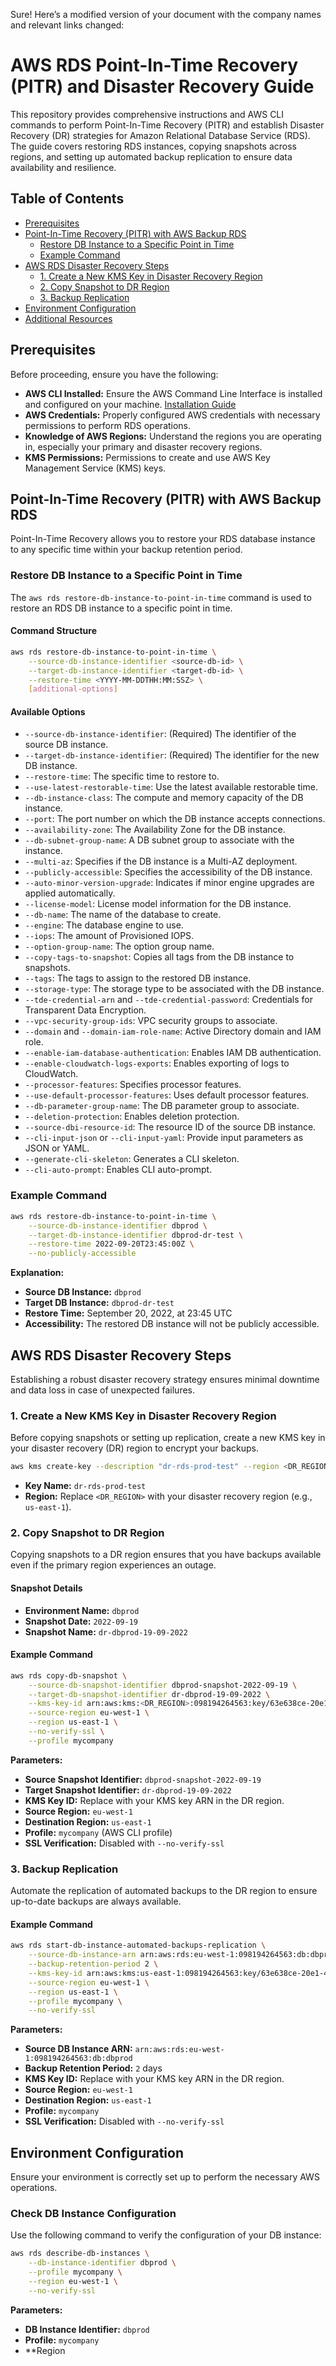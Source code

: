 Sure! Here’s a modified version of your document with the company names and relevant links changed:

# AWS RDS Point-In-Time Recovery (PITR) and Disaster Recovery Guide

This repository provides comprehensive instructions and AWS CLI commands to perform Point-In-Time Recovery (PITR) and establish Disaster Recovery (DR) strategies for Amazon Relational Database Service (RDS). The guide covers restoring RDS instances, copying snapshots across regions, and setting up automated backup replication to ensure data availability and resilience.

## Table of Contents

- [Prerequisites](#prerequisites)
- [Point-In-Time Recovery (PITR) with AWS Backup RDS](#point-in-time-recovery-pitr-with-aws-backup-rds)
  - [Restore DB Instance to a Specific Point in Time](#restore-db-instance-to-a-specific-point-in-time)
  - [Example Command](#example-command)
- [AWS RDS Disaster Recovery Steps](#aws-rds-disaster-recovery-steps)
  - [1. Create a New KMS Key in Disaster Recovery Region](#1-create-a-new-kms-key-in-disaster-recovery-region)
  - [2. Copy Snapshot to DR Region](#2-copy-snapshot-to-dr-region)
  - [3. Backup Replication](#3-backup-replication)
- [Environment Configuration](#environment-configuration)
- [Additional Resources](#additional-resources)

## Prerequisites

Before proceeding, ensure you have the following:

- **AWS CLI Installed:** Ensure the AWS Command Line Interface is installed and configured on your machine. [Installation Guide](https://docs.aws.amazon.com/cli/latest/userguide/cli-chap-install.html)
- **AWS Credentials:** Properly configured AWS credentials with necessary permissions to perform RDS operations.
- **Knowledge of AWS Regions:** Understand the regions you are operating in, especially your primary and disaster recovery regions.
- **KMS Permissions:** Permissions to create and use AWS Key Management Service (KMS) keys.

## Point-In-Time Recovery (PITR) with AWS Backup RDS

Point-In-Time Recovery allows you to restore your RDS database instance to any specific time within your backup retention period.

### Restore DB Instance to a Specific Point in Time

The `aws rds restore-db-instance-to-point-in-time` command is used to restore an RDS DB instance to a specific point in time.

#### Command Structure

```bash
aws rds restore-db-instance-to-point-in-time \
    --source-db-instance-identifier <source-db-id> \
    --target-db-instance-identifier <target-db-id> \
    --restore-time <YYYY-MM-DDTHH:MM:SSZ> \
    [additional-options]
```

#### Available Options

- `--source-db-instance-identifier`: (Required) The identifier of the source DB instance.
- `--target-db-instance-identifier`: (Required) The identifier for the new DB instance.
- `--restore-time`: The specific time to restore to.
- `--use-latest-restorable-time`: Use the latest available restorable time.
- `--db-instance-class`: The compute and memory capacity of the DB instance.
- `--port`: The port number on which the DB instance accepts connections.
- `--availability-zone`: The Availability Zone for the DB instance.
- `--db-subnet-group-name`: A DB subnet group to associate with the instance.
- `--multi-az`: Specifies if the DB instance is a Multi-AZ deployment.
- `--publicly-accessible`: Specifies the accessibility of the DB instance.
- `--auto-minor-version-upgrade`: Indicates if minor engine upgrades are applied automatically.
- `--license-model`: License model information for the DB instance.
- `--db-name`: The name of the database to create.
- `--engine`: The database engine to use.
- `--iops`: The amount of Provisioned IOPS.
- `--option-group-name`: The option group name.
- `--copy-tags-to-snapshot`: Copies all tags from the DB instance to snapshots.
- `--tags`: The tags to assign to the restored DB instance.
- `--storage-type`: The storage type to be associated with the DB instance.
- `--tde-credential-arn` and `--tde-credential-password`: Credentials for Transparent Data Encryption.
- `--vpc-security-group-ids`: VPC security groups to associate.
- `--domain` and `--domain-iam-role-name`: Active Directory domain and IAM role.
- `--enable-iam-database-authentication`: Enables IAM DB authentication.
- `--enable-cloudwatch-logs-exports`: Enables exporting of logs to CloudWatch.
- `--processor-features`: Specifies processor features.
- `--use-default-processor-features`: Uses default processor features.
- `--db-parameter-group-name`: The DB parameter group to associate.
- `--deletion-protection`: Enables deletion protection.
- `--source-dbi-resource-id`: The resource ID of the source DB instance.
- `--cli-input-json` or `--cli-input-yaml`: Provide input parameters as JSON or YAML.
- `--generate-cli-skeleton`: Generates a CLI skeleton.
- `--cli-auto-prompt`: Enables CLI auto-prompt.

### Example Command

```bash
aws rds restore-db-instance-to-point-in-time \
    --source-db-instance-identifier dbprod \
    --target-db-instance-identifier dbprod-dr-test \
    --restore-time 2022-09-20T23:45:00Z \
    --no-publicly-accessible
```

**Explanation:**

- **Source DB Instance:** `dbprod`
- **Target DB Instance:** `dbprod-dr-test`
- **Restore Time:** September 20, 2022, at 23:45 UTC
- **Accessibility:** The restored DB instance will not be publicly accessible.

## AWS RDS Disaster Recovery Steps

Establishing a robust disaster recovery strategy ensures minimal downtime and data loss in case of unexpected failures.

### 1. Create a New KMS Key in Disaster Recovery Region

Before copying snapshots or setting up replication, create a new KMS key in your disaster recovery (DR) region to encrypt your backups.

```bash
aws kms create-key --description "dr-rds-prod-test" --region <DR_REGION>
```

- **Key Name:** `dr-rds-prod-test`
- **Region:** Replace `<DR_REGION>` with your disaster recovery region (e.g., `us-east-1`).

### 2. Copy Snapshot to DR Region

Copying snapshots to a DR region ensures that you have backups available even if the primary region experiences an outage.

#### Snapshot Details

- **Environment Name:** `dbprod`
- **Snapshot Date:** `2022-09-19`
- **Snapshot Name:** `dr-dbprod-19-09-2022`

#### Example Command

```bash
aws rds copy-db-snapshot \
    --source-db-snapshot-identifier dbprod-snapshot-2022-09-19 \
    --target-db-snapshot-identifier dr-dbprod-19-09-2022 \
    --kms-key-id arn:aws:kms:<DR_REGION>:098194264563:key/63e638ce-20e1-4208-a034-6d0ea57f67d6 \
    --source-region eu-west-1 \
    --region us-east-1 \
    --no-verify-ssl \
    --profile mycompany
```

**Parameters:**

- **Source Snapshot Identifier:** `dbprod-snapshot-2022-09-19`
- **Target Snapshot Identifier:** `dr-dbprod-19-09-2022`
- **KMS Key ID:** Replace with your KMS key ARN in the DR region.
- **Source Region:** `eu-west-1`
- **Destination Region:** `us-east-1`
- **Profile:** `mycompany` (AWS CLI profile)
- **SSL Verification:** Disabled with `--no-verify-ssl`

### 3. Backup Replication

Automate the replication of automated backups to the DR region to ensure up-to-date backups are always available.

#### Example Command

```bash
aws rds start-db-instance-automated-backups-replication \
    --source-db-instance-arn arn:aws:rds:eu-west-1:098194264563:db:dbprod \
    --backup-retention-period 2 \
    --kms-key-id arn:aws:kms:us-east-1:098194264563:key/63e638ce-20e1-4208-a034-6d0ea57f67d6 \
    --source-region eu-west-1 \
    --region us-east-1 \
    --profile mycompany \
    --no-verify-ssl
```

**Parameters:**

- **Source DB Instance ARN:** `arn:aws:rds:eu-west-1:098194264563:db:dbprod`
- **Backup Retention Period:** `2` days
- **KMS Key ID:** Replace with your KMS key ARN in the DR region.
- **Source Region:** `eu-west-1`
- **Destination Region:** `us-east-1`
- **Profile:** `mycompany`
- **SSL Verification:** Disabled with `--no-verify-ssl`

## Environment Configuration

Ensure your environment is correctly set up to perform the necessary AWS operations.

### Check DB Instance Configuration

Use the following command to verify the configuration of your DB instance:

```bash
aws rds describe-db-instances \
    --db-instance-identifier dbprod \
    --profile mycompany \
    --region eu-west-1 \
    --no-verify-ssl
```

**Parameters:**

- **DB Instance Identifier:** `dbprod`
- **Profile:** `mycompany`
- **Region

